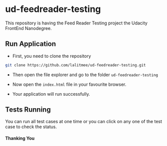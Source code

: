 # ud-feedreader-testing

This repository is having the Feed Reader Testing project the Udacity FrontEnd Nanodegree.



## Run Application

-   First, you need to clone the repository

```bash
git clone https://github.com/lalitmee/ud-feedreader-testing.git
```

- Then open the file explorer and go to the folder `ud-feedreader-testing`

- Now open the `index.html` file in your favourite browser.
- Your application will run successfully.



## Tests Running

You can run all test cases at one time or you can click on any one of the test case to check the status.



#### Thanking You

